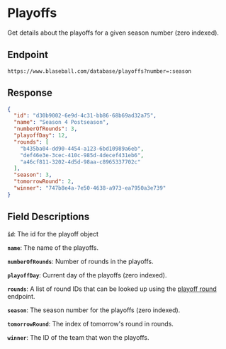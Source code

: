 # Playoffs

Get details about the playoffs for a given season number (zero indexed).

## Endpoint

`https://www.blaseball.com/database/playoffs?number=:season`

## Response

```json
{
  "id": "d30b9002-6e9d-4c31-bb86-68b69ad32a75",
  "name": "Season 4 Postseason",
  "numberOfRounds": 3,
  "playoffDay": 12,
  "rounds": [
    "b435ba04-dd90-4454-a123-6bd10989a6eb",
    "def46e3e-3cec-410c-985d-4decef431eb6",
    "a46cf811-3202-4d5d-98aa-c8965337702c"
  ],
  "season": 3,
  "tomorrowRound": 2,
  "winner": "747b8e4a-7e50-4638-a973-ea7950a3e739"
}
```

## Field Descriptions

**`id`**: The id for the playoff object

**`name`**: The name of the playoffs.

**`numberOfRounds`**: Number of rounds in the playoffs.

**`playoffDay`**: Current day of the playoffs (zero indexed).

**`rounds`**: A list of round IDs that can be looked up using the [playoff round](playoff-round.md) endpoint.

**`season`**: The season number for the playoffs (zero indexed).

**`tomorrowRound`**: The index of tomorrow's round in rounds.

**`winner`**: The ID of the team that won the playoffs.